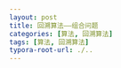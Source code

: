 ```yaml
---
layout: post
title: 回溯算法——组合问题
categories: [算法, 回溯算法]
tags: [算法, 回溯算法]
typora-root-url: ./..
---
```

